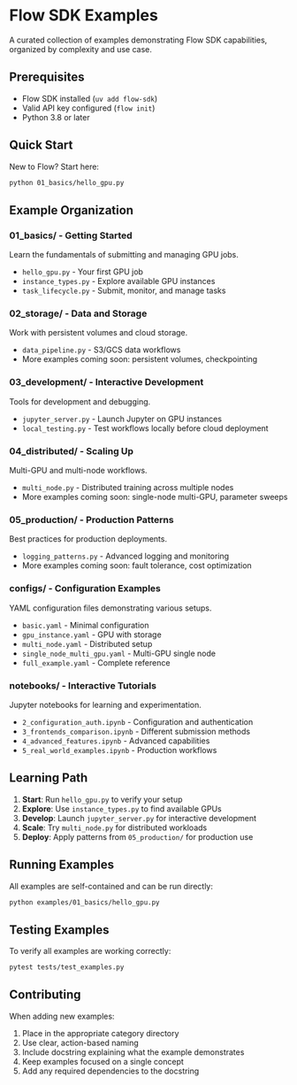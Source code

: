 # Flow SDK Examples

A curated collection of examples demonstrating Flow SDK capabilities, organized by complexity and use case.

## Prerequisites

- Flow SDK installed (`uv add flow-sdk`)
- Valid API key configured (`flow init`)
- Python 3.8 or later

## Quick Start

New to Flow? Start here:
```bash
python 01_basics/hello_gpu.py
```

## Example Organization

### 01_basics/ - Getting Started
Learn the fundamentals of submitting and managing GPU jobs.

- `hello_gpu.py` - Your first GPU job
- `instance_types.py` - Explore available GPU instances
- `task_lifecycle.py` - Submit, monitor, and manage tasks

### 02_storage/ - Data and Storage
Work with persistent volumes and cloud storage.

- `data_pipeline.py` - S3/GCS data workflows
- More examples coming soon: persistent volumes, checkpointing

### 03_development/ - Interactive Development
Tools for development and debugging.

- `jupyter_server.py` - Launch Jupyter on GPU instances
- `local_testing.py` - Test workflows locally before cloud deployment

### 04_distributed/ - Scaling Up
Multi-GPU and multi-node workflows.

- `multi_node.py` - Distributed training across multiple nodes
- More examples coming soon: single-node multi-GPU, parameter sweeps

### 05_production/ - Production Patterns
Best practices for production deployments.

- `logging_patterns.py` - Advanced logging and monitoring
- More examples coming soon: fault tolerance, cost optimization

### configs/ - Configuration Examples
YAML configuration files demonstrating various setups.

- `basic.yaml` - Minimal configuration
- `gpu_instance.yaml` - GPU with storage
- `multi_node.yaml` - Distributed setup
- `single_node_multi_gpu.yaml` - Multi-GPU single node
- `full_example.yaml` - Complete reference

### notebooks/ - Interactive Tutorials
Jupyter notebooks for learning and experimentation.

- `2_configuration_auth.ipynb` - Configuration and authentication
- `3_frontends_comparison.ipynb` - Different submission methods
- `4_advanced_features.ipynb` - Advanced capabilities
- `5_real_world_examples.ipynb` - Production workflows

## Learning Path

1. **Start**: Run `hello_gpu.py` to verify your setup
2. **Explore**: Use `instance_types.py` to find available GPUs
3. **Develop**: Launch `jupyter_server.py` for interactive development
4. **Scale**: Try `multi_node.py` for distributed workloads
5. **Deploy**: Apply patterns from `05_production/` for production use

## Running Examples

All examples are self-contained and can be run directly:

```bash
python examples/01_basics/hello_gpu.py
```

## Testing Examples

To verify all examples are working correctly:
```bash
pytest tests/test_examples.py
```

## Contributing

When adding new examples:
1. Place in the appropriate category directory
2. Use clear, action-based naming
3. Include docstring explaining what the example demonstrates
4. Keep examples focused on a single concept
5. Add any required dependencies to the docstring